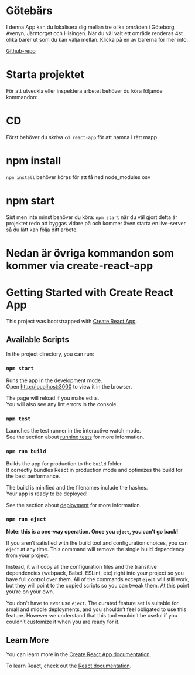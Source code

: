# Götebärs
I denna App kan du lokalisera dig mellan tre olika områden i Göteborg, Avenyn, Järntorget och Hisingen. 
När du väl valt ett område renderas 4st olika barer ut som du kan välja mellan. Klicka på en av barerna för mer info. 

[Github-repo](https://github.com/Browbeans/Project-PHO)
# Starta projektet 
För att utveckla eller inspektera arbetet behöver du köra följande kommandon: 


# CD 

Först behöver du skriva `cd react-app` 
för att hamna i rätt mapp
# npm install 
`npm install` behöver köras för att få ned node_modules osv

# npm start
Sist men inte minst behöver du köra: 
`npm start` när du väl gjort detta är projektet redo att byggas vidare på och kommer även starta en live-server så du lätt kan följa ditt arbete. 


# Nedan är övriga kommandon som kommer via create-react-app


# Getting Started with Create React App

This project was bootstrapped with [Create React App](https://github.com/facebook/create-react-app).

## Available Scripts

In the project directory, you can run:

### `npm start`

Runs the app in the development mode.\
Open [http://localhost:3000](http://localhost:3000) to view it in the browser.

The page will reload if you make edits.\
You will also see any lint errors in the console.

### `npm test`

Launches the test runner in the interactive watch mode.\
See the section about [running tests](https://facebook.github.io/create-react-app/docs/running-tests) for more information.

### `npm run build`

Builds the app for production to the `build` folder.\
It correctly bundles React in production mode and optimizes the build for the best performance.

The build is minified and the filenames include the hashes.\
Your app is ready to be deployed!

See the section about [deployment](https://facebook.github.io/create-react-app/docs/deployment) for more information.

### `npm run eject`

**Note: this is a one-way operation. Once you `eject`, you can’t go back!**

If you aren’t satisfied with the build tool and configuration choices, you can `eject` at any time. This command will remove the single build dependency from your project.

Instead, it will copy all the configuration files and the transitive dependencies (webpack, Babel, ESLint, etc) right into your project so you have full control over them. All of the commands except `eject` will still work, but they will point to the copied scripts so you can tweak them. At this point you’re on your own.

You don’t have to ever use `eject`. The curated feature set is suitable for small and middle deployments, and you shouldn’t feel obligated to use this feature. However we understand that this tool wouldn’t be useful if you couldn’t customize it when you are ready for it.

## Learn More

You can learn more in the [Create React App documentation](https://facebook.github.io/create-react-app/docs/getting-started).

To learn React, check out the [React documentation](https://reactjs.org/).